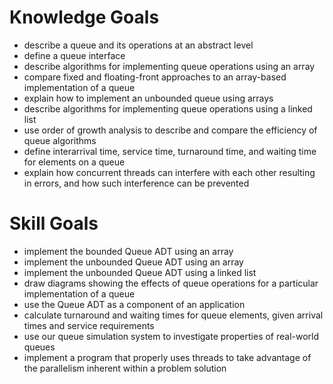 # Knowledge Goals

- describe a queue and its operations at an abstract level
- define a queue interface
- describe algorithms for implementing queue operations using an array
- compare fixed and floating-front approaches to an array-based implementation of a queue
- explain how to implement an unbounded queue using arrays
- describe algorithms for implementing queue operations using a linked list
- use order of growth analysis to describe and compare the efficiency of queue algorithms
- define interarrival time, service time, turnaround time, and waiting time for elements on a queue
- explain how concurrent threads can interfere with each other resulting in errors, and how such interference can be prevented

# Skill Goals

- implement the bounded Queue ADT using an array
- implement the unbounded Queue ADT using an array
- implement the unbounded Queue ADT using a linked list
- draw diagrams showing the effects of queue operations for a particular implementation of a queue
- use the Queue ADT as a component of an application
- calculate turnaround and waiting times for queue elements, given arrival times and service requirements
- use our queue simulation system to investigate properties of real-world queues
- implement a program that properly uses threads to take advantage of the parallelism inherent within a problem solution